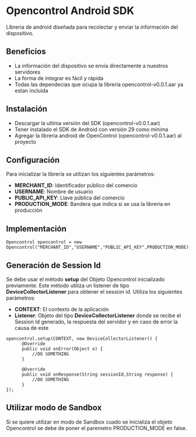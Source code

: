 # Opencontrol Android SDK

  Líbreria de android diseñada para recolectar y enviar la información del dispositivo.

## Beneficios
- La información del dispositivo se envía directamente a nuestros servidores
- La forma de integrar es fácil y rápida
- Todas las dependecias que ocupa la librería opencontrol-v0.0.1.aar ya estan incluida

## Instalación

- Descargar la ultima versión del SDK (opencontrol-v0.0.1.aar)
- Tener instalado el SDK de Android con versión 29 como mínima
- Agregar la libreria android de OpenControl (opencontrol-v0.0.1.aar) al proyecto

## Configuración
Para inicializar la librería se utilizan los siguientes parámetros:
- **MERCHANT_ID**: Identificador p&uacute;blico del comercio
- **USERNAME**: Nombre de usuario
- **PUBLIC_API_KEY**: Llave pública del comercio
- **PRODUCTION_MODE**: Bandera que indica si se usa la libreria en producción

## Implementación
```
Opencontrol opencontrol = new Opencontrol("MERCHANT_ID","USERNAME","PUBLIC_API_KEY",PRODUCTION_MODE);
```
## Generación de Session Id
Se debe usar el método **setup** del Objeto Opencontrol inicializado previamente.
Este método utiliza un listener de tipo **DeviceCollectorListener** para obtener el session id.
Utiliza los siguientes parámetros:
- **CONTEXT**: El contexto de la aplicación</li>
- **Listener**: Objeto del tipo **DeviceCollectorListener** donde se recibe el Session Id generado, la respuesta del servidor y en caso de error la causa de este

```
opencontrol.setup(CONTEXT, new DeviceCollectorListener() {
      @Override
      public void onError(Object o) {
          //DO SOMETHING
      }

      @Override
      public void onResponse(String sessionId,String response) {
          //DO SOMETHING
      }
});
```
## Utilizar modo de Sandbox
Si se quiere utilizar en modo de Sandbox cuado se inicializa el objeto Opencontrol se debe de poner el paremetro PRODUCTION_MODE en false.
